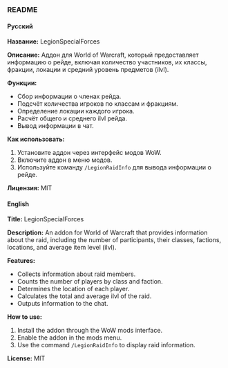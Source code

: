 ### README

#### Русский

**Название:** LegionSpecialForces

**Описание:** Аддон для World of Warcraft, который предоставляет информацию о рейде, включая количество участников, их классы, фракции, локации и средний уровень предметов (ilvl).

**Функции:**
- Сбор информации о членах рейда.
- Подсчёт количества игроков по классам и фракциям.
- Определение локации каждого игрока.
- Расчёт общего и среднего ilvl рейда.
- Вывод информации в чат.

**Как использовать:**
1. Установите аддон через интерфейс модов WoW.
2. Включите аддон в меню модов.
3. Используйте команду `/LegionRaidInfo` для вывода информации о рейде.

**Лицензия:** MIT

#### English

**Title:** LegionSpecialForces

**Description:** An addon for World of Warcraft that provides information about the raid, including the number of participants, their classes, factions, locations, and average item level (ilvl).

**Features:**
- Collects information about raid members.
- Counts the number of players by class and faction.
- Determines the location of each player.
- Calculates the total and average ilvl of the raid.
- Outputs information to the chat.

**How to use:**
1. Install the addon through the WoW mods interface.
2. Enable the addon in the mods menu.
3. Use the command `/LegionRaidInfo` to display raid information.

**License:** MIT
